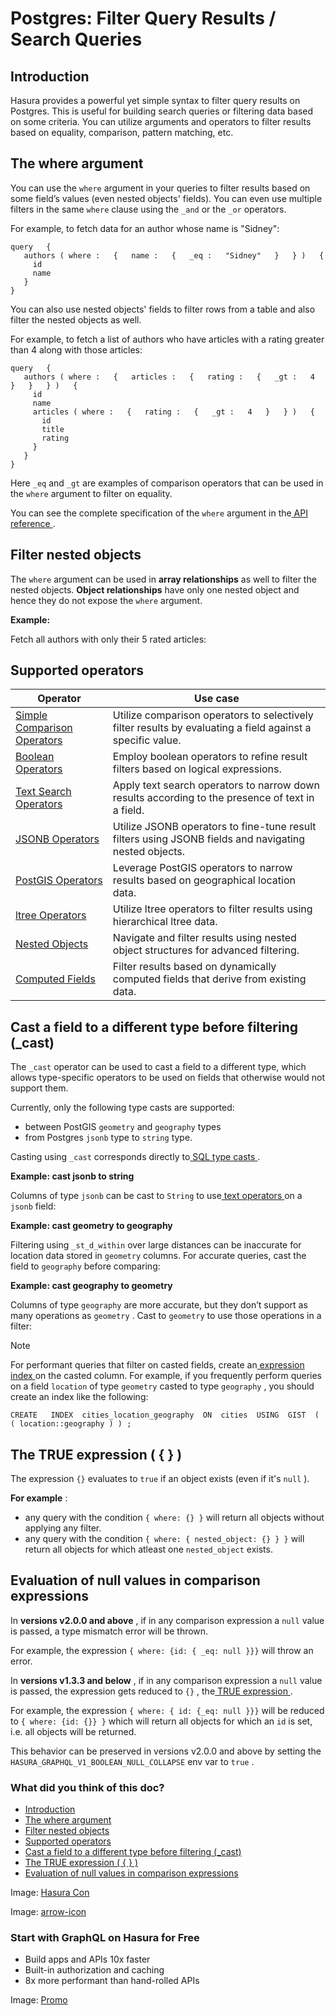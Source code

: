 # Postgres: Filter Query Results / Search Queries

## Introduction​

Hasura provides a powerful yet simple syntax to filter query results on Postgres. This is useful for building search
queries or filtering data based on some criteria. You can utilize arguments and operators to filter results based on
equality, comparison, pattern matching, etc.

## The where argument​

You can use the `where` argument in your queries to filter results based on some field’s values (even nested objects'
fields). You can even use multiple filters in the same `where` clause using the `_and` or the `_or` operators.

For example, to fetch data for an author whose name is "Sidney":

```
query   {
   authors ( where :   {   name :   {   _eq :   "Sidney"   }   } )   {
     id
     name
   }
}
```

You can also use nested objects' fields to filter rows from a table and also filter the nested objects as well.

For example, to fetch a list of authors who have articles with a rating greater than 4 along with those articles:

```
query   {
   authors ( where :   {   articles :   {   rating :   {   _gt :   4   }   }   } )   {
     id
     name
     articles ( where :   {   rating :   {   _gt :   4   }   } )   {
       id
       title
       rating
     }
   }
}
```

Here `_eq` and `_gt` are examples of comparison operators that can be used in the `where` argument to filter on
equality.

You can see the complete specification of the `where` argument in the[ API reference ](https://hasura.io/docs/latest/api-reference/graphql-api/query/#whereexp).

## Filter nested objects​

The `where` argument can be used in **array relationships** as well to filter the nested objects. **Object
relationships** have only one nested object and hence they do not expose the `where` argument.

 **Example:** 

Fetch all authors with only their 5 rated articles:

## Supported operators​

| Operator | Use case |
|---|---|
| [ Simple Comparison Operators ](https://hasura.io/docs/latest/queries/postgres/filters/comparison-operators/) | Utilize comparison operators to selectively filter results by evaluating a field against a specific value. |
| [ Boolean Operators ](https://hasura.io/docs/latest/queries/postgres/filters/boolean-operators/) | Employ boolean operators to refine result filters based on logical expressions. |
| [ Text Search Operators ](https://hasura.io/docs/latest/queries/postgres/filters/text-search-operators/) | Apply text search operators to narrow down results according to the presence of text in a field. |
| [ JSONB Operators ](https://hasura.io/docs/latest/queries/postgres/filters/jsonb-operators/) | Utilize JSONB operators to fine-tune result filters using JSONB fields and navigating nested objects. |
| [ PostGIS Operators ](https://hasura.io/docs/latest/queries/postgres/filters/postgis-operators/) | Leverage PostGIS operators to narrow results based on geographical location data. |
| [ ltree Operators ](https://hasura.io/docs/latest/queries/postgres/filters/ltree-operators/) | Utilize ltree operators to filter results using hierarchical ltree data. |
| [ Nested Objects ](https://hasura.io/docs/latest/queries/postgres/filters/using-nested-objects/) | Navigate and filter results using nested object structures for advanced filtering. |
| [ Computed Fields ](https://hasura.io/docs/latest/queries/postgres/filters/using-computed-fields/) | Filter results based on dynamically computed fields that derive from existing data. |


## Cast a field to a different type before filtering (_cast)​

The `_cast` operator can be used to cast a field to a different type, which allows type-specific operators to be used on
fields that otherwise would not support them.

Currently, only the following type casts are supported:

- between PostGIS `geometry` and `geography` types
- from Postgres `jsonb` type to `string` type.


Casting using `_cast` corresponds directly to[ SQL type casts ](https://www.postgresql.org/docs/current/sql-expressions.html#SQL-SYNTAX-TYPE-CASTS).

 **Example: cast jsonb to string** 

Columns of type `jsonb` can be cast to `String` to use[ text operators ](https://hasura.io/docs/latest/api-reference/graphql-api/query/#text-operators)on a `jsonb` field:

 **Example: cast geometry to geography** 

Filtering using `_st_d_within` over large distances can be inaccurate for location data stored in `geometry` columns.
For accurate queries, cast the field to `geography` before comparing:

 **Example: cast geography to geometry** 

Columns of type `geography` are more accurate, but they don’t support as many operations as `geometry` . Cast to `geometry` to use those operations in a filter:

Note

For performant queries that filter on casted fields, create an[ expression index ](https://www.postgresql.org/docs/current/indexes-expressional.html)on the casted column. For example,
if you frequently perform queries on a field `location` of type `geometry` casted to type `geography` , you should create
an index like the following:

`CREATE   INDEX  cities_location_geography  ON  cities  USING  GIST  ( ( location::geography ) ) ;`

## The TRUE expression ( { } )​

The expression `{}` evaluates to `true` if an object exists (even if it's `null` ).

 **For example** :

- any query with the condition `{ where: {} }` will return all objects without applying any filter.
- any query with the condition `{ where: { nested_object: {} } }` will return all objects for which atleast one `nested_object` exists.


## Evaluation of null values in comparison expressions​

In **versions v2.0.0 and above** , if in any comparison expression a `null` value is passed, a type mismatch error will
be thrown.

For example, the expression `{ where: {id: { _eq: null }}}` will throw an error.

In **versions v1.3.3 and below** , if in any comparison expression a `null` value is passed, the expression gets reduced
to `{}` , the[ TRUE expression ](https://hasura.io/docs/latest/queries/postgres/filters/index/#pg-true-expression).

For example, the expression `{ where: { id: {_eq: null }}}` will be reduced to `{ where: {id: {}} }` which will return
all objects for which an `id` is set, i.e. all objects will be returned.

This behavior can be preserved in versions v2.0.0 and above by setting the `HASURA_GRAPHQL_V1_BOOLEAN_NULL_COLLAPSE` env
var to `true` .

### What did you think of this doc?

- [ Introduction ](https://hasura.io/docs/latest/queries/postgres/filters/index/#introduction)
- [ The where argument ](https://hasura.io/docs/latest/queries/postgres/filters/index/#the-where-argument)
- [ Filter nested objects ](https://hasura.io/docs/latest/queries/postgres/filters/index/#pg-nested-filter)
- [ Supported operators ](https://hasura.io/docs/latest/queries/postgres/filters/index/#supported-operators)
- [ Cast a field to a different type before filtering (_cast) ](https://hasura.io/docs/latest/queries/postgres/filters/index/#cast-a-field-to-a-different-type-before-filtering-_cast)
- [ The TRUE expression ( { } ) ](https://hasura.io/docs/latest/queries/postgres/filters/index/#pg-true-expression)
- [ Evaluation of null values in comparison expressions ](https://hasura.io/docs/latest/queries/postgres/filters/index/#pg-null-value-evaluation)


Image: [ Hasura Con ](https://res.cloudinary.com/dh8fp23nd/image/upload/v1686154570/hasura-con-2023/has-con-light-date_r2a2ud.png)

Image: [ arrow-icon ](https://res.cloudinary.com/dh8fp23nd/image/upload/v1683723549/main-web/chevron-right_ldbi7d.png)

### Start with GraphQL on Hasura for Free

- Build apps and APIs 10x faster
- Built-in authorization and caching
- 8x more performant than hand-rolled APIs


Image: [ Promo ](https://hasura.io/docs/assets/images/hasura-free-ff60e409244e0ea12b5a3045d1a9096b.png)